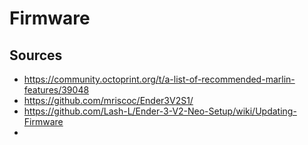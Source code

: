 # Firmware

## Sources

- <https://community.octoprint.org/t/a-list-of-recommended-marlin-features/39048>
- <https://github.com/mriscoc/Ender3V2S1/>
- <https://github.com/Lash-L/Ender-3-V2-Neo-Setup/wiki/Updating-Firmware>
-
